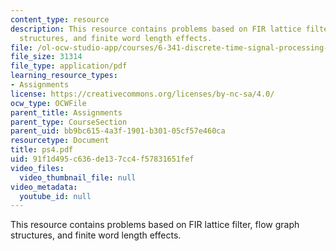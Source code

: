 ```yaml
---
content_type: resource
description: This resource contains problems based on FIR lattice filter, flow graph
  structures, and finite word length effects.
file: /ol-ocw-studio-app/courses/6-341-discrete-time-signal-processing-fall-2005/91f1d495c636de137cc4f57831651fef_ps4.pdf
file_size: 31314
file_type: application/pdf
learning_resource_types:
- Assignments
license: https://creativecommons.org/licenses/by-nc-sa/4.0/
ocw_type: OCWFile
parent_title: Assignments
parent_type: CourseSection
parent_uid: bb9bc615-4a3f-1901-b301-05cf57e460ca
resourcetype: Document
title: ps4.pdf
uid: 91f1d495-c636-de13-7cc4-f57831651fef
video_files:
  video_thumbnail_file: null
video_metadata:
  youtube_id: null
---
```

This resource contains problems based on FIR lattice filter, flow graph structures, and finite word length effects.